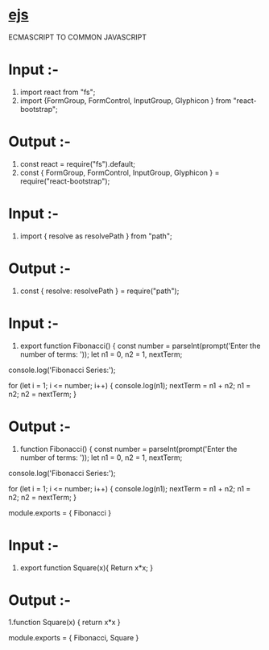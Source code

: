 # [ejs](https://jovial-montalcini-0f1dd3.netlify.app/)
ECMASCRIPT TO COMMON JAVASCRIPT 

# Input :- 
1. import react from "fs";
2. import {FormGroup,
           FormControl,
           InputGroup, 
           Glyphicon
                  }    from "react-bootstrap";
# Output :- 

1. const react = require("fs").default;
2. const { FormGroup,
           FormControl, 
           InputGroup,
           Glyphicon 
            } =  require("react-bootstrap");   

# Input :-

1. import { resolve as resolvePath } from "path";

# Output :- 

1. const { resolve: resolvePath } = require("path");

# Input :- 
 1. export function Fibonacci() {
    const number = parseInt(prompt('Enter the number of terms: '));
let n1 = 0, n2 = 1, nextTerm;

console.log('Fibonacci Series:');

for (let i = 1; i <= number; i++) {
    console.log(n1);
    nextTerm = n1 + n2;
    n1 = n2;
    n2 = nextTerm;
}

# Output :- 

1. function Fibonacci() {
    const number = parseInt(prompt('Enter the number of terms: '));
let n1 = 0, n2 = 1, nextTerm;

console.log('Fibonacci Series:');

for (let i = 1; i <= number; i++) {
    console.log(n1);
    nextTerm = n1 + n2;
    n1 = n2;
    n2 = nextTerm;
}

module.exports = {
  Fibonacci
}

# Input :- 

1. export function Square(x){
    Return x*x;
}

# Output :- 


1.function Square(x) {
    return x*x
}

module.exports = {
  Fibonacci,
  Square
}
